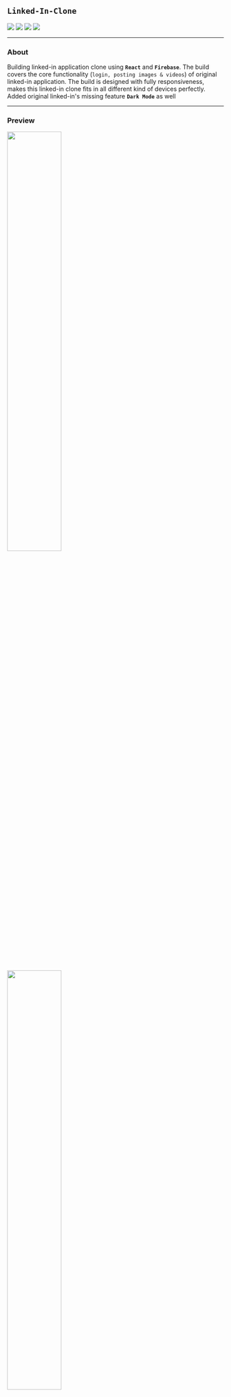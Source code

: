 ## **`Linked-In-Clone`**

![](https://img.shields.io/github/languages/code-size/phanison898/linked-in-clone?style=flat-square)
![](https://img.shields.io/github/last-commit/phanison898/linked-in-clone?style=flat-square)
![](https://img.shields.io/github/languages/top/phanison898/linked-in-clone?style=flat-square)
![](https://img.shields.io/github/license/phanison898/linked-in-clone?style=flat-square)

---

### About

Building linked-in application clone using **`React`** and **`Firebase`**. The build covers the core functionality (`login, posting images & videos`) of original linked-in application. The build is designed with fully responsiveness, makes this linked-in clone fits in all different kind of devices perfectly. Added original linked-in's missing feature **`Dark Mode`** as well

---

### Preview

<img width="50%"  align="left" src="https://phanison898.github.io/images/other/linked-in-clone.png" />

<img width="50%" src="https://phanison898.github.io/images/other/linked-in-clone-dark.png" />

---

### Tech used

- React
- React hooks
- Redux
- Material UI
- Flexbox
- React flip-move
- Firebase
  - Google authentication
  - Firestore
  - Storage
  - Hosting

---

### Pre-requisites

1. Install **`NODE`** (if not already installed)
2. Setup **`FIREBASE`** project and get the api config values

---

### How to make use of this build?

1. Clone the repository
   ```bash
   git clone https://github.com/phanison898/linked-in-clone.git
   ```
2. Navigate to the cloned directory
   ```bash
   cd path/to/cloned/directory
   ```
3. Create .env file with following properties and paste firebase config values respectively
   ```bash
   REACT_APP_API_KEY=....................................
   REACT_APP_AUTH_DOMAIN=................................
   REACT_APP_PROJECT_ID=.................................
   REACT_APP_STORAGE_BUCKET=.............................
   REACT_APP_MESSAGING_SENDER_ID=........................
   REACT_APP_APP_ID=.....................................
   REACT_APP_MEASUREMENT_ID=.............................
   ```
4. Install node packages
   ```bash
   npm install
   ```
5. Start the development server
   ```bash
   npm start
   ```
6. Happy learning 😊

---

### Feel free to reach out to me

[![Linkedin](https://img.shields.io/badge/-LinkedIn-blue?style=flat-square&logo=Linkedin&logoColor=white)](https://www.linkedin.com/in/phanison225/)
[![Instagram](https://img.shields.io/badge/-Instagram-ff69bf?style=flat-square&logo=Instagram&logoColor=white)](https://www.instagram.com/phanison225/)
[![Twitter](https://img.shields.io/badge/-Twitter-blue?style=flat-square&logo=Twitter&logoColor=white)](https://twitter.com/phanison225)
[![Youtube](https://img.shields.io/badge/-Youtube-red?style=flat-square&logo=Youtube&logoColor=white)](https://youtube.com/channel/UC4FAldAo2Ow_2F447yggcqA/)
